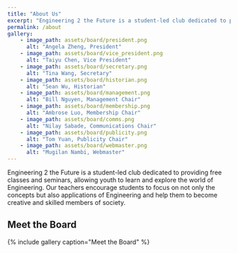 ```yaml
---
title: "About Us"
excerpt: "Engineering 2 the Future is a student-led club dedicated to providing free classes and seminars..."
permalink: /about
gallery:
    - image_path: assets/board/president.png
      alt: "Angela Zheng, President"
    - image_path: assets/board/vice_president.png
      alt: "Taiyu Chen, Vice President"
    - image_path: assets/board/secretary.png
      alt: "Tina Wang, Secretary"
    - image_path: assets/board/historian.png
      alt: "Sean Wu, Historian"
    - image_path: assets/board/management.png
      alt: "Bill Nguyen, Management Chair"
    - image_path: assets/board/membership.png
      alt: "Ambrose Luo, Membership Chair"
    - image_path: assets/board/comms.png
      alt: "Nilay Sabade, Communications Chair"
    - image_path: assets/board/publicity.png
      alt: "Tom Yuan, Publicity Chair"
    - image_path: assets/board/webmaster​.png
      alt: "Mugilan Nambi, Webmaster"
---
```


Engineering 2 the Future is a student-led club dedicated to providing free classes and seminars, allowing youth to learn and explore the world of Engineering.
Our teachers encourage students to focus on not only the concepts but also applications of Engineering and help them to become creative and skilled members of society.

## Meet the Board
{% include gallery caption="Meet the Board" %}